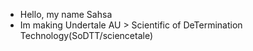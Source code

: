 - Hello, my name Sahsa
- Im making Undertale AU > Scientific of DeTermination Technology(SoDTT/sciencetale)
